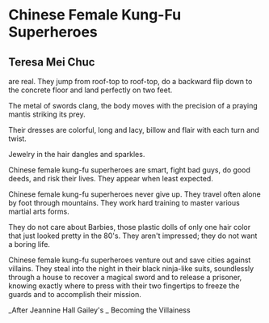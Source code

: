 # Chinese Female Kung-Fu Superheroes
## Teresa Mei Chuc
are real. They jump from roof-top
to roof-top, do a backward flip
down to the concrete floor and land
perfectly on two feet.

The metal of swords clang,
the body moves with the precision
of a praying mantis striking
its prey.

Their dresses are colorful, long
and lacy, billow and flair
with each turn and twist.

Jewelry in the hair dangles and sparkles.

Chinese female kung-fu superheroes
are smart, fight bad guys, do good deeds,
and risk their lives.
They appear when least expected.

Chinese female kung-fu superheroes
never give up. They travel often alone
by foot through mountains. They work hard
training to master various martial arts forms.

They do not care about Barbies,
those plastic dolls of only one hair color
that just looked pretty in the 80's. They aren't
impressed; they do not want a boring life.

Chinese female kung-fu superheroes venture out
and save cities against villains. They steal into the night
in their black ninja-like suits, soundlessly through a house
to recover a magical sword and to release a prisoner,
knowing exactly where to press with their two fingertips
to freeze the guards and to accomplish their mission.



_After Jeannine Hall Gailey's
_
Becoming the Villainess